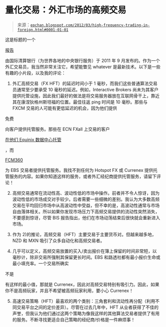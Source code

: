 <!--yml

分类：未分类

日期：2024-05-12 19:01:55

-->

# 量化交易：外汇市场的高频交易

> 来源：[`epchan.blogspot.com/2012/03/high-frequency-trading-in-foreign.html#0001-01-01`](http://epchan.blogspot.com/2012/03/high-frequency-trading-in-foreign.html#0001-01-01)

这是标题的一个

[报告](http://www.bis.org/publ/mktc05.pdf)

由国际清算银行（为世界各地的中央银行服务）于 2011 年 9 月发布的。作为一个外汇交易员，我当然非常关注它，希望能瞥见 whatever 是最新技术。以下是一些有趣的小片段，以及我的评论：

1) 外汇高频交易（FX HFT）的延迟时间小于 1 毫秒，而我们这些普通算法交易员通常至少要承受 10 毫秒的延迟。例如，Interactive Brokers 尚未为其客户提供托管设施，因此我们最好的做法是将交易服务器放在互联网骨干上，靠近其在康涅狄格州斯坦福的位置。最佳往返 ping 时间是 10 毫秒。那些与 FXCM 交易的人可能有更低延迟的机会，因为他们提供

免费

向客户提供托管服务。那些在 ECN FXall 上交易的客户

[在他们 Equinix 数据中心托管](http://www.equinix.com/company/news-and-events/press-releases/americas/2009/fxall_offers_foreign_exchange_platform_en/)

，而

[FCM360](http://www.fcm360.com/financial-industry-solutions/foreign-exchange-hosting-colocation-connectivity/icap-ebs-servers/)

为 EBS 交易者提供托管服务。我找不到任何为 Hotspot FX 或 Currenex 提供托管服务的内容。如果你知道这样的服务，或者外汇经纪商提供托管服务，请留下评论！

2) 高频交易通常在流动性高、波动性低的市场中操作。前者并不令人惊讶，因为波动性低的市场成交对手较少。后者需要一些细微的差别。我认为大多数高频交易在平均回归市场中从高波动性中受益，但不幸的是，高波动性通常与市场自由落体相关。所以如果你发现市场压力下高频交易提供的流动性突然消失，不要感到惊讶，尽管 BIS 报告指出，他们在市场动荡结束后很快就会重新进入市场。

3) 作为 2)的推论，高频交易（HFT）主要交易于主要货币对。但越来越多地，NZD 和 MXN 吸引了众多自动化和高频交易者。

4) 几乎可以定义，高频交易放置的买入/卖出报价在簿上保留的时间非常短，以毫秒计，除非交易所强制其保留更长时间。EBS 和路透社都有最小报价生命或最小填充率。一个交易所确实

不是

有这样的最小值，那就是 Currenex，因此对高频交易特别有吸引力。因此，如果你不是高频玩家，并且不希望被高频玩家利用，要小心 Currenex！

5) 高速交易策略（HFT）最喜欢的两个类别：三角套利和流动性再分配（利用不同交易平台之间的定价差异）。尽管在过去几年中，HFT 从业者获得了不佳的声誉，但我认为他们通过这两个策略为像我这样的其他算法交易者提供了有用的服务。不断寻找更适合自己策略的经纪商/价格是一件麻烦事！
